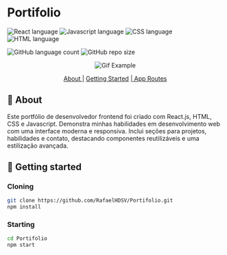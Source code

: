 # Portifolio

![React language](https://img.shields.io/badge/React-005CFE?style=for-the-badge&logo=react)
![Javascript language](https://img.shields.io/badge/Javascript-000?style=for-the-badge&logo=javascript)
![CSS language](https://img.shields.io/badge/CSS3-1572B6?style=for-the-badge&logo=css3&logoColor=white)
![HTML language](https://img.shields.io/badge/HTML5-E34F26?style=for-the-badge&logo=html5&logoColor=white)

![GitHub language count](https://img.shields.io/github/languages/count/RafaelHDSV/Portifolio?style=for-the-badge)
![GitHub repo size](https://img.shields.io/github/repo-size/RafaelHDSV/Portifolio?style=for-the-badge)

<p align="center">
    <img src="./public/images/main.gif" alt="Gif Example">
</p>

<p align="center">
    <a href="#about">About |</a> 
    <a href="#started">Getting Started</a> 
    <a href="#routes">| App Routes</a> 
</p>

<h2 id="about">📌 About</h2>

Este portfólio de desenvolvedor frontend foi criado com React.js, HTML, CSS e Javascript. Demonstra minhas habilidades em desenvolvimento web com uma interface moderna e responsiva. Inclui seções para projetos, habilidades e contato, destacando componentes reutilizáveis e uma estilização avançada.

<h2 id="started">🚀 Getting started</h2>

<h3>Cloning</h3>

```bash
git clone https://github.com/RafaelHDSV/Portifolio.git
npm install
```

<h3>Starting</h3>

```bash
cd Portifolio
npm start
```

<!-- <h2 id="routes">📍 Application Routes</h2> -->

<!-- {Introdução breve das rotas da sua aplicação} -->

​

<!-- | route | description
|----------------------|-----------------------------------------------------
| <kbd>/</kbd> | home page -->

<!-- | <kbd>/movie</kbd> | page to get more detailed information about the selected film -->
<!-- | <kbd>/user</kbd> | page to select the user icon -->
<!-- | <kbd>/_error_</kbd> | page when the route does not exist or is not found -->

<!-- <hr/>

### route: <kbd>/</kbd>

<img src="./public/images/root.png"/>

<hr/>

### route: <kbd>/movie</kbd>

-    movie
     <img src="./public/images/movie.png"/>

-    tv
     <img src="./public/images/tv.png"/>

<hr/>

### route: <kbd>/user</kbd>

<img src="./public/images/user.png"/> -->
